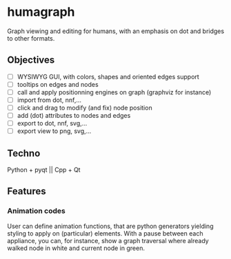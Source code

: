 # humagraph
Graph viewing and editing for humans, with an emphasis on dot and bridges to other formats.

## Objectives
- [ ] WYSIWYG GUI, with colors, shapes and oriented edges support
- [ ] tooltips on edges and nodes
- [ ] call and apply positionning engines on graph (graphviz for instance)
- [ ] import from dot, nnf,…
- [ ] click and drag to modify (and fix) node position
- [ ] add (dot) attributes to nodes and edges
- [ ] export to dot, nnf, svg,…
- [ ] export view to png, svg,…

## Techno
Python + pyqt || Cpp + Qt


## Features

### Animation codes
User can define animation functions, that are python generators yielding styling to apply on (particular) elements. With a pause between each appliance, you can, for instance, show a graph traversal where already walked node in white and current node in green.

